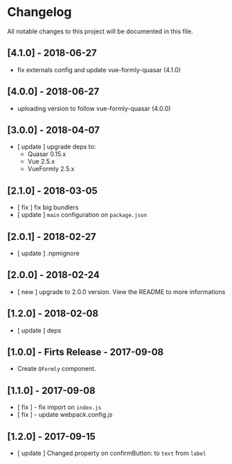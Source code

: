 # Changelog

All notable changes to this project will be documented in this file.

## [4.1.0] - 2018-06-27
- fix externals config and update vue-formly-quasar (4.1.0)

## [4.0.0] - 2018-06-27
- uploading version to follow vue-formly-quasar (4.0.0)

## [3.0.0] - 2018-04-07
- [ update ] upgrade deps to:
  - Quasar 0.15.x
  - Vue 2.5.x
  - VueFormly 2.5.x

## [2.1.0] - 2018-03-05
- [ fix ]    fix big bundlers
- [ update ] `main` configuration on `package.json`

## [2.0.1] - 2018-02-27
- [ update ] .npmignore

## [2.0.0] - 2018-02-24
- [ new ] upgrade to 2.0.0 version. View the README to more informations

## [1.2.0] - 2018-02-08

- [ update ] deps

## [1.0.0] - Firts Release - 2017-09-08

+ Create `QFormly` component.

## [1.1.0] - 2017-09-08

+ [ fix ] - fix import on `index.js`
+ [ fix ] - update webpack.config.js

## [1.2.0] - 2017-09-15

+ [ update ] Changed property on confirmButton: to `text` from `label`

